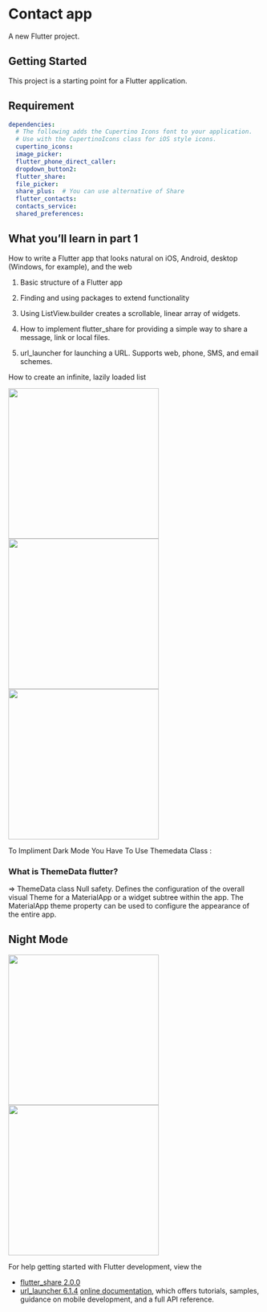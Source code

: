 # Contact app

A new Flutter project.

## Getting Started

This project is a starting point for a Flutter application.

## Requirement

```yaml
dependencies:
  # The following adds the Cupertino Icons font to your application.
  # Use with the CupertinoIcons class for iOS style icons.
  cupertino_icons: 
  image_picker: 
  flutter_phone_direct_caller: 
  dropdown_button2: 
  flutter_share: 
  file_picker: 
  share_plus:  # You can use alternative of Share
  flutter_contacts: 
  contacts_service: 
  shared_preferences: 

```

## What you’ll learn in part 1

How to write a Flutter app that looks natural on iOS, Android, desktop (Windows, for example), and
the web

1. Basic structure of a Flutter app

2. Finding and using packages to extend functionality

3. Using ListView.builder creates a scrollable, linear array of widgets.

4. How to implement flutter_share for providing a simple way to share a message, link or local
   files.

5. url_launcher for launching a URL. Supports web, phone, SMS, and email schemes.

How to create an infinite, lazily loaded list

<img src="asset/demo/img.jpg" width="300"/> <img src="asset/demo/img2.jpg" width="300"/>
<img src="asset/demo/img3.jpg" width="300"/>

To Impliment Dark Mode You Have To Use Themedata Class :

### What is ThemeData flutter?

=> ThemeData class Null safety. Defines the configuration of the overall visual Theme for a
MaterialApp or a widget subtree within the app. The MaterialApp theme property can be used to
configure the appearance of the entire app.

## Night Mode

<img src="asset/demo/img5.jpg" width="300"/> <img src="asset/demo/img4.jpg" width="300"/>



For help getting started with Flutter development, view the

- [flutter_share 2.0.0 ](https://pub.dev/packages/flutter_share)
- [url_launcher 6.1.4](https://pub.dev/packages/url_launcher)
  [online documentation](https://docs.flutter.dev/), which offers tutorials, samples, guidance on
  mobile development, and a full API reference.
